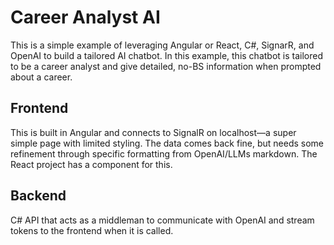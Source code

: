 # Career Analyst AI

This is a simple example of leveraging Angular or React, C#, SignarR, and OpenAI to build a tailored AI chatbot. In this example, this chatbot is tailored to be a career analyst and give detailed, no-BS information when prompted about a career. 
## Frontend
This is built in Angular and connects to SignalR on localhost—a super simple page with limited styling. The data comes back fine, but needs some refinement through specific formatting from OpenAI/LLMs markdown. The React project has a component for this.

## Backend
C# API that acts as a middleman to communicate with OpenAI and stream tokens to the frontend when it is called.
